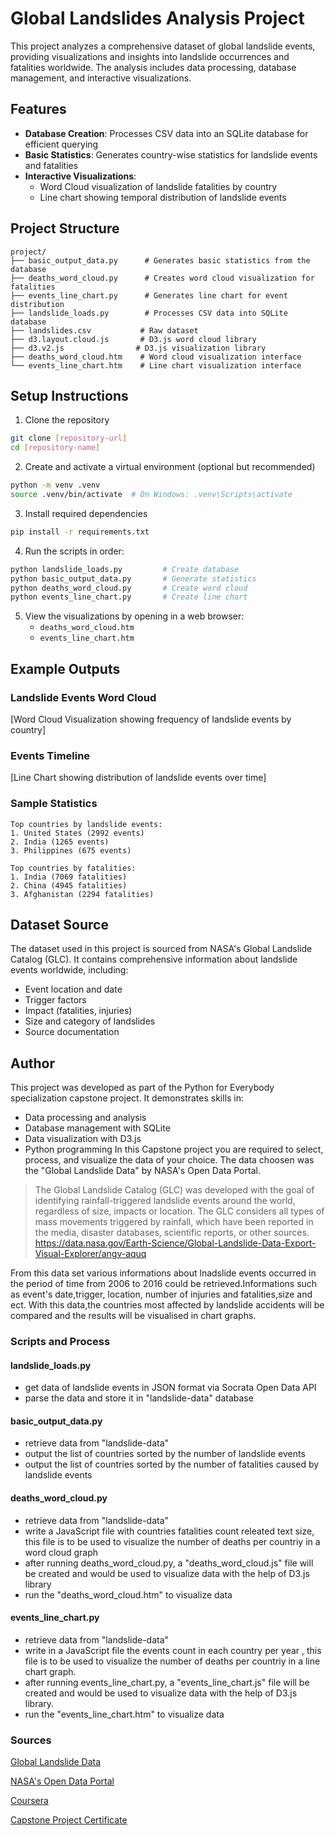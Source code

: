 
# Global Landslides Analysis Project

This project analyzes a comprehensive dataset of global landslide events, providing visualizations and insights into landslide occurrences and fatalities worldwide. The analysis includes data processing, database management, and interactive visualizations.

## Features

- **Database Creation**: Processes CSV data into an SQLite database for efficient querying
- **Basic Statistics**: Generates country-wise statistics for landslide events and fatalities
- **Interactive Visualizations**:
  - Word Cloud visualization of landslide fatalities by country
  - Line chart showing temporal distribution of landslide events

## Project Structure

```
project/
├── basic_output_data.py      # Generates basic statistics from the database
├── deaths_word_cloud.py      # Creates word cloud visualization for fatalities
├── events_line_chart.py      # Generates line chart for event distribution
├── landslide_loads.py        # Processes CSV data into SQLite database
├── landslides.csv           # Raw dataset
├── d3.layout.cloud.js       # D3.js word cloud library
├── d3.v2.js                # D3.js visualization library
├── deaths_word_cloud.htm    # Word cloud visualization interface
└── events_line_chart.htm    # Line chart visualization interface
```

## Setup Instructions

1. Clone the repository
```bash
git clone [repository-url]
cd [repository-name]
```

2. Create and activate a virtual environment (optional but recommended)
```bash
python -m venv .venv
source .venv/bin/activate  # On Windows: .venv\Scripts\activate
```

3. Install required dependencies
```bash
pip install -r requirements.txt
```

4. Run the scripts in order:
```bash
python landslide_loads.py         # Create database
python basic_output_data.py       # Generate statistics
python deaths_word_cloud.py       # Create word cloud
python events_line_chart.py       # Create line chart
```

5. View the visualizations by opening in a web browser:
   - `deaths_word_cloud.htm`
   - `events_line_chart.htm`

## Example Outputs

### Landslide Events Word Cloud
[Word Cloud Visualization showing frequency of landslide events by country]

### Events Timeline
[Line Chart showing distribution of landslide events over time]

### Sample Statistics
```
Top countries by landslide events:
1. United States (2992 events)
2. India (1265 events)
3. Philippines (675 events)

Top countries by fatalities:
1. India (7069 fatalities)
2. China (4945 fatalities)
3. Afghanistan (2294 fatalities)
```

## Dataset Source

The dataset used in this project is sourced from NASA's Global Landslide Catalog (GLC). It contains comprehensive information about landslide events worldwide, including:
- Event location and date
- Trigger factors
- Impact (fatalities, injuries)
- Size and category of landslides
- Source documentation

## Author

This project was developed as part of the Python for Everybody specialization capstone project. It demonstrates skills in:
- Data processing and analysis
- Database management with SQLite
- Data visualization with D3.js
- Python programming
In this Capstone project you are required  to select, process, and visualize the data of your choice.
The data choosen was the "Global Landslide Data" by NASA's Open Data Portal.

>The Global Landslide Catalog (GLC) was developed with the goal of identifying rainfall-triggered landslide events around the world, regardless of size, impacts or location. The GLC considers all types of mass movements triggered by rainfall, which have been reported in the media, disaster databases, scientific reports, or other sources.
https://data.nasa.gov/Earth-Science/Global-Landslide-Data-Export-Visual-Explorer/angv-aquq

From this data set  various informations about lnadslide events occurred in the period of time from 2006 to 2016 could be retrieved.Informations such as event's date,trigger, location, number of injuries and fatalities,size and ect.
With this data,the countries most affected by landslide accidents will be compared and the results will be visualised in chart graphs.
### Scripts and Process
#### landslide_loads.py
* get data of landslide events in JSON format via Socrata Open Data API
* parse the data and store it in "landslide-data" database
#### basic_output_data.py
* retrieve data from "landslide-data"
* output the list of countries sorted by the number of landslide events
* output the list of countries sorted by the number of fatalities caused by landslide events
#### deaths_word_cloud.py
* retrieve data from "landslide-data"
* write a JavaScript file with countries fatalities count releated text size, this file is to be used to visualize the number of deaths per countriy in a word cloud graph
* after running deaths_word_cloud.py, a "deaths_word_cloud.js" file will be created and would be used to visualize data with the help of D3.js library 
* run the "deaths_word_cloud.htm" to visualize data
#### events_line_chart.py
* retrieve data from "landslide-data"
* write in a JavaScript file the events count in each country per year , this file is to be used to visualize the number of deaths per countriy in a line chart graph.
* after running events_line_chart.py, a "events_line_chart.js" file will be created and would be used to visualize data with the help of D3.js library.
* run the "events_line_chart.htm" to visualize data
### Sources
[Global Landslide Data](https://data.nasa.gov/Earth-Science/Global-Landslide-Data-Export-Visual-Explorer/angv-aquq)

[NASA's Open Data Portal](https://data.nasa.gov/)

[Coursera](https://www.coursera.org/)

[Capstone Project Certificate](https://www.coursera.org/share/68c8c9c5b22d91891d48bd34780c7557)
